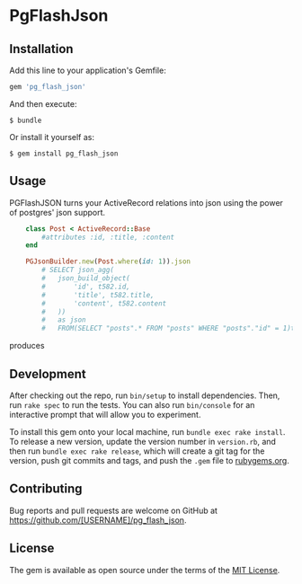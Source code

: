 # PgFlashJson

## Installation

Add this line to your application's Gemfile:

```ruby
gem 'pg_flash_json'
```

And then execute:

    $ bundle

Or install it yourself as:

    $ gem install pg_flash_json

## Usage

PGFlashJSON turns your ActiveRecord relations into json using the power of postgres' json support.

```ruby
	class Post < ActiveRecord::Base
		#attributes :id, :title, :content
	end

	PGJsonBuilder.new(Post.where(id: 1)).json
		# SELECT json_agg(
		#	json_build_object(
		#		'id', t582.id,
		#		'title', t582.title,
		#		'content', t582.content
		#	))
		#	as json
		#   FROM(SELECT "posts".* FROM "posts" WHERE "posts"."id" = 1)t582
```
produces

## Development

After checking out the repo, run `bin/setup` to install dependencies. Then, run `rake spec` to run the tests. You can also run `bin/console` for an interactive prompt that will allow you to experiment.

To install this gem onto your local machine, run `bundle exec rake install`. To release a new version, update the version number in `version.rb`, and then run `bundle exec rake release`, which will create a git tag for the version, push git commits and tags, and push the `.gem` file to [rubygems.org](https://rubygems.org).

## Contributing

Bug reports and pull requests are welcome on GitHub at https://github.com/[USERNAME]/pg_flash_json.


## License

The gem is available as open source under the terms of the [MIT License](http://opensource.org/licenses/MIT).
